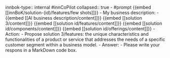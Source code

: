 innbok-type:: internal
#innCoPilot
collapsed:: true
	- #prompt {{embed [[innBoK/solution-(id)/features/few shots]]}}
		- My business description:
		- {{embed [[AI business description/content]]}} {{embed [[solution 3/content]]}} {{embed [[solution id/features/content]]}} {{embed [[solution id/components/content]]}} {{embed [[solution id/offerings/content]]}}
		- Action:
		- Propose solution 3/features: the unique characteristics and functionalities of a product or service that addresses the needs of a specific customer segment within a business model.
		- Answer:
		- Please write your respons in a MarkDown code box.




